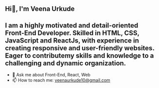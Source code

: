 ## Hi👋, I'm Veena Urkude

## I am a highly motivated and detail-oriented Front-End Developer. Skilled in HTML, CSS, JavaScript and ReactJs, with experience in creating responsive and user-friendly websites. Eager to contributemy skills and knowledge to a challenging and dynamic organization.

<!--
**veenaurkude/veenaurkude** is a ✨ _special_ ✨ repository because its `README.md` (this file) appears on your GitHub profile.

Here are some ideas to get you started:

- 🔭 I’m currently working on ...
- 🌱 I’m currently learning ...
- 👯 I’m looking to collaborate on ...
- 🤔 I’m looking for help with ...
- 💬 Ask me about ...
- 📫 How to reach me: ...
- 😄 Pronouns: ...
- ⚡ Fun fact: ...
-->

- 💬 Ask me about Front-End, React, Web
- 📫 How to reach me: veenaurkude10@gmail.com
 
